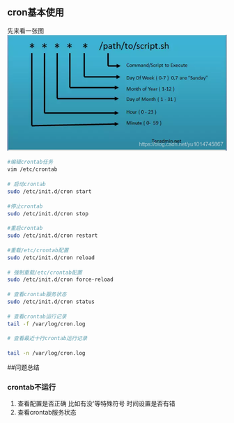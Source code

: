 ## cron基本使用

先来看一张图
![](cron基本用法-01.png)

``` BASH
#编辑crontab任务
vim /etc/crontab

# 启动crontab
sudo /etc/init.d/cron start

#停止crontab
sudo /etc/init.d/cron stop

#重启crontab
sudo /etc/init.d/cron restart

#重载/etc/crontab配置
sudo /etc/init.d/cron reload

# 强制重载/etc/crontab配置
sudo /etc/init.d/cron force-reload

# 查看crontab服务状态
sudo /etc/init.d/cron status

# 查看crontab运行记录
tail -f /var/log/cron.log

# 查看最近十行crontab运行记录

tail -n /var/log/cron.log
```

##问题总结

### crontab不运行

1.  查看配置是否正确 比如有没'等特殊符号 时间设置是否有错
2.  查看crontab服务状态